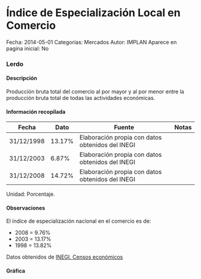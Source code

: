 Índice de Especialización Local en Comercio
=====

Fecha: 2014-05-01
Categorías: Mercados
Autor: IMPLAN
Aparece en pagina inicial: No

### Lerdo

#### Descripción

Producción bruta total del comercio al por mayor y al por menor entre la producción bruta total de todas las actividades económicas.

<!-- break -->

#### Información recopilada

<table class="table table-hover table-bordered matriz">
  <thead>
    <tr><th>Fecha</th><th>Dato</th><th>Fuente</th><th>Notas</th></tr>
  </thead>
  <tbody>
    <tr><td class="centrado">31/12/1998</td><td class="derecha">13.17%</td><td>Elaboración propia con datos obtenidos del INEGI</td><td></td></tr>
    <tr><td class="centrado">31/12/2003</td><td class="derecha">6.87%</td><td>Elaboración propia con datos obtenidos del INEGI</td><td></td></tr>
    <tr><td class="centrado">31/12/2008</td><td class="derecha">14.72%</td><td>Elaboración propia con datos obtenidos del INEGI</td><td></td></tr>
  </tbody>
</table>

Unidad: Porcentaje.

#### Observaciones

El índice de especialización nacional en el comercio es de:

- 2008 = 9.76%
- 2003 = 13.17%
- 1998 = 13.82%

Datos obtenidos de [INEGI. Censos económicos](http://www3.inegi.org.mx/sistemas/saic/)

#### Gráfica

<div id="Morrisqlfunqnx" class="grafica"></div>
  <script>
  new Morris.Line({
    element: 'Morrisqlfunqnx',
    data: [
      { fecha: '1998-12-31', dato: 13.1700 },
      { fecha: '2003-12-31', dato: 6.8700 },
      { fecha: '2008-12-31', dato: 14.7200 }
    ],
    xkey: 'fecha',
    ykeys: ['dato'],
    labels: ['Dato'],
    lineColors: ['#FF5B02'],
    xLabelFormat: function(d) {
      return d.getDate()+'/'+(d.getMonth()+1)+'/'+d.getFullYear();
    },
    dateFormat: function (ts) {
      var d = new Date(ts);
      return d.getDate() + '/' + (d.getMonth() + 1) + '/' + d.getFullYear();
    }
  });
  </script>
